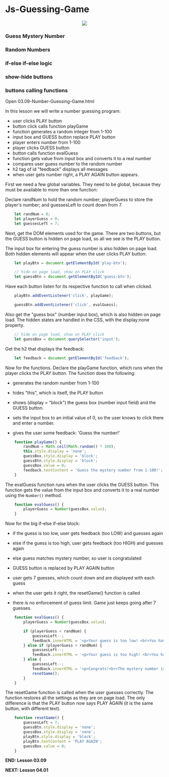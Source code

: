 # Js-Guessing-Game

<p align="center">
<img src="../../images/lessons/ND-JS-Bootcamp-Lesson-Banner-0309.jpg">
</p>

### Guess Mystery Number
### Random Numbers
### if-else if-else logic
### show-hide buttons
### buttons calling functions

Open 03.09-Number-Guessing-Game.html

In this lesson we will write a number guessing program:

- user clicks PLAY button
- button click calls function playGame
- function generates a random integer from 1-100
- input box and GUESS button replace PLAY button
- player enters number from 1-100
- player clicks GUESS button
- button calls function evalGuess
- function gets value from input box and converts it to a real number
- compares user guess number to the random number
- h2 tag of id "feedback" displays all messages
- when user gets number right, a PLAY AGAIN button appears.

First we need a few global variables. They need to be global, because they must be available to more than one function:

Declare randNum to hold the random number;
playerGuess to store the player's number;
and guessesLeft to count down from 7. 

```js
    let randNum = 0;
    let playerGuess = 0;
    let guessesLeft = 7;
```

Next, get the DOM elements used for the game. There are two buttons, but the GUESS button is hidden on page load, so all we see is the PLAY button. 

The input box for entering the guess number is also hidden on page load. Both hidden elements will appear when the user clicks PLAY button:

```js
    let playBtn = document.getElementById('play-btn');

    // hide on page load, show on PLAY click 
    let guessBtn = document.getElementById('guess-btn');
```

Have each button listen for its respective function to call when clicked.

```js
    playBtn.addEventListener('click', playGame);

    guessBtn.addEventListener('click', evalGuess);
```

Also get the "guess box" (number input box), which is also hidden on page load. The hidden states are handled in the CSS, with the display:none property.

```js
    // hide on page load, show on PLAY click 
    let guessBox = document.querySelector('input');
```

Get the h2 that displays the feedback:

```js
    let feedback = document.getElementById('feedback');
```

Now for the functions. Declare the playGame function, which runs when the player clicks the PLAY button. The function does the following:

- generates the random number from 1-100

- hides "this", which is itself, the PLAY button

- shows (display = "block") the guess box (number input field) and the GUESS button.

- sets the input box to an initial value of 0, so the user knows to click there and enter a number.

- gives the user some feedback: 'Guess the number!'

```js
    function playGame() {
        randNum = Math.ceil(Math.random() * 100);
        this.style.display = 'none';
        guessBox.style.display = 'block';
        guessBtn.style.display = 'block';
        guessBox.value = 0;
        feedback.textContent = 'Guess the mystery number from 1-100!';
    }
```

The evalGuess function runs when the user clicks the GUESS button. This function gets the value from the input box and converts it to a real number using the `Number()` method.

```js
    function evalGuess() {
        playerGuess = Number(guessBox.value);
    }
```

Now for the big if-else if-else block:

- if the guess is too low, user gets feedback (too LOW) and guesses again

- else if the guess is too high, user gets feedback (too HIGH) and guesses again 

- else guess matches mystery number, so user is congratulated

- GUESS button is replaced by PLAY AGAIN button

- user gets 7 guesses, which count down and are displayed with each guess

- when the user gets it right, the resetGame()
 function is called

- there is no enforcement of guess limit. Game just keeps going after 7 guesses.

```js
    function evalGuess() {
        playerGuess = Number(guessBox.value);

        if (playerGuess < randNum) {
            guessesLeft--;
            feedback.innerHTML = '<p>Your guess is too low! <br>You have ' + guessesLeft + ' guesses left!</p>';
        } else if (playerGuess > randNum) {
            guessesLeft--;
            feedback.innerHTML = '<p>Your guess is too high! <br>You have ' + guessesLeft + ' guesses left!</p>';
        } else {
            guessesLeft--;
            feedback.innerHTML = '<p>Congrats!<br>The mystery number is indeed ' + randNum + '! <br>You got it in ' + (7 - guessesLeft) + ' guesses!</p>';
            resetGame();
        }
    }
```

The resetGame function is called when the user guesses correctly. The function restores all the settings as they are on page load. The only difference is that the PLAY button now says PLAY AGAIN (it is the same button, with different text).

```js
    function resetGame() {
        guessesLeft = 7;
        guessBtn.style.display = 'none';
        guessBox.style.display = 'none';
        playBtn.style.display = 'block';
        playBtn.textContent = 'PLAY AGAIN';
        guessBox.value = 0;
    }
```

**END: Lesson 03.09**

**NEXT: Lesson 04.01**

   
